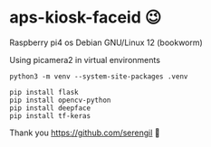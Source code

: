 # aps-kiosk-faceid 😉

Raspberry pi4 os Debian GNU/Linux 12 (bookworm)

Using picamera2 in virtual environments
```
python3 -m venv --system-site-packages .venv

pip install flask
pip install opencv-python
pip install deepface
pip install tf-keras

```
Thank you https://github.com/serengil 🤗
